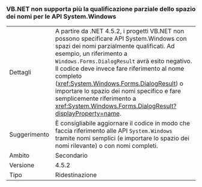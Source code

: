 ### <a name="vbnet-no-longer-supports-partial-namespace-qualification-for-systemwindows-apis"></a>VB.NET non supporta più la qualificazione parziale dello spazio dei nomi per le API System.Windows

|   |   |
|---|---|
|Dettagli|A partire da .NET 4.5.2, i progetti VB.NET non possono specificare API System.Windows con spazi dei nomi parzialmente qualificati. Ad esempio, un riferimento a <code>Windows.Forms.DialogResult</code> avrà esito negativo. Il codice deve invece fare riferimento al nome completo (<xref:System.Windows.Forms.DialogResult>) o importare lo spazio dei nomi specifico e fare semplicemente riferimento a <xref:System.Windows.Forms.DialogResult?displayProperty=name>.|
|Suggerimento|È consigliabile aggiornare il codice in modo che faccia riferimento alle API <code>System.Windows</code> tramite nomi semplici (e importare lo spazio dei nomi rilevante) o con nomi completi.|
|Ambito|Secondario|
|Versione|4.5.2|
|Tipo|Ridestinazione|

